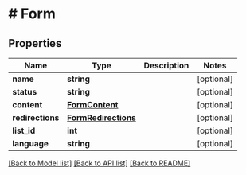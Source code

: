 # # Form

## Properties

Name | Type | Description | Notes
------------ | ------------- | ------------- | -------------
**name** | **string** |  | [optional] 
**status** | **string** |  | [optional] 
**content** | [**FormContent**](FormContent.md) |  | [optional] 
**redirections** | [**FormRedirections**](FormRedirections.md) |  | [optional] 
**list_id** | **int** |  | [optional] 
**language** | **string** |  | [optional] 

[[Back to Model list]](../../README.md#documentation-for-models) [[Back to API list]](../../README.md#documentation-for-api-endpoints) [[Back to README]](../../README.md)


